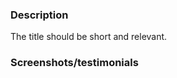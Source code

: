 ### Description
<write your description> The title should be short and relevant.

### Screenshots/testimonials
<place your screenshots or testimonials here if applicable>

